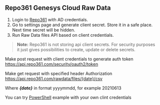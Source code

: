 ## Repo361 Genesys Cloud Raw Data 
1. Login to [Repo361](https://apps.repo361.com/) with AD credentials.
2. Go to settings page and generate client secret. Store it in a safe place. Next time secret will be hidden. 
3. Run Raw Data files API based on client credentials.

> **Note:** Repo361 is not storing api client secrets. For security purposes it just gives possibilities to create, update or delete secrets.  

Make post request with client credentials to generate auth token 
https://api.repo361.com/security/oauth2/token

Make get request with specified header Authorization
https://api.repo361.com/rawdata/files/{date}/csv

Where ***{date}*** in format yyyymmdd, for example 20210613

You can try [PowerShell](https://github.com/Noralogix/repo361-genesyscloud/blob/main/Repo361-RawData-API.ps1 ) example with your own clint credentials
